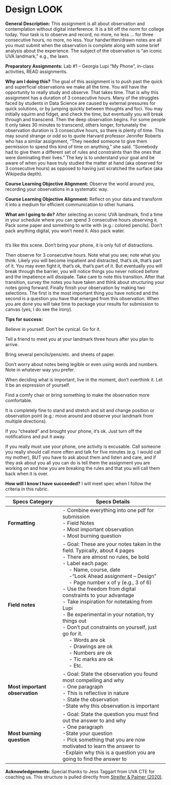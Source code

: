 # Design LOOK

**General Description:** This assignment is all about observation and contemplation without digital interference. It is a bit off the norm for college today. Your task is to observe and record, no more, no less … for three consecutive hours, no more, no less. Your handwritten/drawn notes are all you must submit when the observation is complete along with some brief analysis about the experience. The subject of the observation is “an iconic UVA landmark,” e.g., the lawn. 

**Preparatory Assignments:** Lab #1 – Georgia Lupi “My Phone”, in-class activities, READ assignments. 

**Why am I doing this?** The goal of this assignment is to push past the quick and superficial observations we make all the time. You will have the opportunity to really study and observe. That takes time. That is why this assignment has a duration of 3 consecutive hours. Many of the struggles faced by students in Data Science are caused by external pressures for quick solutions, or by jumping quickly between thoughts and foci. You may initially squirm and fidget, and check the time, but eventually you will break through and transcend. Then the deep observation begins. For some people it only takes 30 minutes to transcend, others longer, fortunately the observation duration is 3 consecutive hours, so there is plenty of time. This may sound strange or odd so to quote Harvard professor Jennifer Roberts who has a similar assignment, “They needed someone to give them permission to spend this kind of time on anything,” she said. “Somebody had to give them a different set of rules and constraints than the ones that were dominating their lives.” The key is to understand your goal and be aware of when you have truly studied the matter at hand (aka observed for 3 consecutive hours) as opposed to having just scratched the surface (aka Wikipedia depth). 

**Course Learning Objective Alignment:** Observe the world around you, recording your observations in a systematic way. 

**Course Learning Objective Alignment:** Reflect on your data and transform it into a medium for efficient communication to other humans. 

**What am I going to do?** After selecting an iconic UVA landmark, find a time in your schedule where you can spend 3 consecutive hours observing it. Pack some paper and something to write with (e.g.: colored pencils). Don’t pack anything digital, you won’t need it. Also pack water. 

```{figure} LOOK_img.png
```
It’s like this scene. Don’t bring your phone, it is only full of distractions. 

Then observe for 3 consecutive hours. Note what you see; note what you think. Likely you will become impatient and distracted, that’s ok, that’s part of it. You may even fight it, that’s ok, that’s part of it. But eventually you will break through the barrier, you will notice things you never noticed before and the impatience will dissipate. Take care to note this transition. After that transition, survey the notes you have taken and think about structuring your notes going forward. Finally finish your observation by making two selections. The first is the most important thing you have noticed and the second is a question you have that emerged from this observation. When you are done you will take time to package your results for submission to canvas (yes, I do see the irony).  

**Tips for success:**

Believe in yourself. Don’t be cynical. Go for it. 

Tell a friend to meet you at your landmark three hours after you plan to arrive. 

Bring several pencils/pens/etc. and sheets of paper. 

Don’t worry about notes being legible or even using words and numbers. Note in whatever way you prefer. 

When deciding what is important, live in the moment, don’t overthink it. Let it be an expression of yourself. 

Find a comfy chair or bring something to make the observation more comfortable. 

It is completely fine to stand and stretch and sit and change position or observation point (e.g.: move around and observe your landmark from multiple directions). 

If you “cheated” and brought your phone, it’s ok. Just turn off the notifications and put it away. 

If you really must use your phone, one activity is excusable. Call someone you really should call more often and talk for five minutes (e.g. I would call my mother), BUT you have to ask about them and listen and care, and if they ask about you all you can do is tell them the assignment you are working on and how you are breaking the rules and that you will call them back when it is over.  

**How will I know I have succeeded?** I will meet spec when I follow the criteria in this rubric. 

| **Specs Category** | **Specs Details** |
|----------------|---------------|
| **Formatting** | - Combine everything into one pdf for submission <br /> - Field Notes <br /> - Most important observation <br /> - Most burning question <br /> |
| **Field notes**    | - Goal: These are your notes taken in the field. Typically, about 4 pages <br /> - There are almost no rules, be bold <br /> - Label each page: <br /> &emsp; - Name, course, date <br /> &emsp; -“Look Ahead assignment – Design” <br /> &emsp; - Page number x of y (e.g., 3 of 6) <br /> - Use the freedom from digital constraints to your advantage <br /> - Take inspiration for notetaking from Lupi <br /> - Be experimental in your notation, try things out <br /> - Don’t put constraints on yourself, just go for it. <br /> &emsp; - Words are ok <br /> &emsp; - Drawings are ok <br /> &emsp; - Numbers are ok <br /> &emsp; - Tic marks are ok <br /> &emsp; - Etc. |
| **Most important observation** | - Goal: State the observation you found most compelling and why <br /> - One paragraph <br /> - This is reflective in nature <br /> - State the observation <br /> -State why this observation is important 
| **Most burning question**  | - Goal: State the question you must find out the answer to and why <br /> - One paragraph <br /> -State your question <br /> - Pick something that you are now motivated to learn the answer to <br /> -Explain why this is a question you are going to find the answer to |

**Acknowledgements:** Special thanks to Jess Taggart from UVA CTE for coaching us. This structure is pulled directly from [Streifer & Palmer (2020)](https://cte.virginia.edu/blog/2020/12/04/alternative-grading-practices-support-both-equity-and-learning). 

